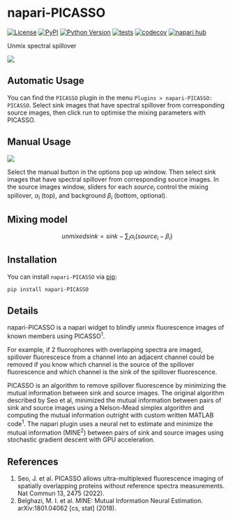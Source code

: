 # napari-PICASSO

[![License](https://img.shields.io/pypi/l/napari-curtain.svg?color=green)](https://github.com/nygctech/PICASSO/blob/main/LICENSE)
[![PyPI](https://img.shields.io/pypi/v/napari-PICASSO.svg?color=green)](https://pypi.org/project/napari-PICASSO)
[![Python Version](https://img.shields.io/pypi/pyversions/napari-PICASSO.svg?color=green)](https://python.org)
[![tests](https://github.com/nygctech/PICASSO/actions/workflows/test_and_deploy.yml/badge.svg?event=push)](https://github.com/nygctech/PICASSO/actions/workflows/test_and_deploy.yml)
[![codecov](https://codecov.io/gh/nygctech/napari-PICASSO/branch/main/graph/badge.svg)](https://codecov.io/gh/nygctech/napari-PICASSO)
[![napari hub](https://img.shields.io/endpoint?url=https://api.napari-hub.org/shields/napari-PICASSO)](https://napari-hub.org/plugins/napari-PICASSO)

Unmix spectral spillover

![](https://user-images.githubusercontent.com/72306584/176486552-50e1bca9-65fd-4466-8c92-a114e48d2278.gif)

## Automatic Usage

You can find the `PICASSO` plugin in the menu `Plugins > napari-PICASSO: PICASSO`. Select sink images that have spectral spillover from corresponding source images, then click run to optimise the mixing parameters with PICASSO. 

## Manual Usage

![](https://user-images.githubusercontent.com/72306584/176505151-572bd762-abe6-47b1-9821-4f3aaa4704c9.gif)

Select the manual button in the options pop up window. Then select sink images that have spectral spillover from corresponding source images. In the source images window, sliders for each $source_i$ control the mixing spillover, 
$\alpha_i$ 
(top), and background 
$\beta_i$ 
(bottom, optional).

## Mixing model

$$ unmixed sink = sink - \sum_{i} \alpha_i(source_i - \beta_i) $$

## Installation

You can install `napari-PICASSO` via [pip]:

    pip install napari-PICASSO

## Details

napari-PICASSO is a napari widget to blindly unmix fluorescence images of known members using PICASSO<sup>1</sup>. 

For example, if 2 fluorophores with overlapping spectra are imaged, spillover fluorescesce from a channel into an adjacent channel could be removed if you know which channel is the source of the spillover fluorescence and which channel is the sink of the spillover fluorescence. 

PICASSO is an algorithm to remove spillover fluorescence by minimizing the mutual information between sink and source images. The original algorithm described by Seo et al, minimized the mutual information between pairs of sink and source images using a Nelson-Mead simplex algorithm and computing the mutual information outright with custom written MATLAB code<sup>1</sup>. The napari plugin uses a neural net to estimate and minimize the mutual information (MINE<sup>2</sup>) between pairs of sink and source images using stochastic gradient descent with GPU acceleration.

## References

1. Seo, J. et al. PICASSO allows ultra-multiplexed fluorescence imaging of spatially overlapping proteins without reference spectra measurements. Nat Commun 13, 2475 (2022).
2. Belghazi, M. I. et al. MINE: Mutual Information Neural Estimation. arXiv:1801.04062 [cs, stat] (2018).


[napari]: https://github.com/napari/napari
[tox]: https://tox.readthedocs.io/en/latest/
[pip]: https://pypi.org/project/pip/
[PyPI]: https://pypi.org/
